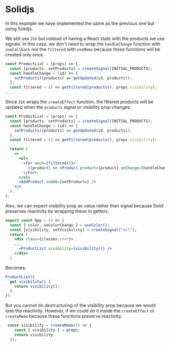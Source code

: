 # Solidjs

In this example we have implemented the same as the previous one but using Solidjs.

We still use `JSX` but instead of having a React state with the products we use signals. In this case, we don't need to wrap the `handleChange` function with `useCallback` nor the `filtered` with `useMemo` because these functions will be created only once.

```jsx
const ProductList = (props) => {
  const [products, setProducts] = createSignal(INITIAL_PRODUCTS);
  const handleChange = (id) => {
    setProducts((products) => getUpdated(id, products));
  };
  const filtered = () => getFiltered(products(), props.visibility);
...

```

Since `JSX` wraps the `createEffect` function, the filtered products will be updated when the `products` signal or visibility prop changes.

```jsx
const ProductList = (props) => {
  const [products, setProducts] = createSignal(INITIAL_PRODUCTS);
  const handleChange = (id) => {
    setProducts((products) => getUpdated(id, products));
  };
  const filtered = () => getFiltered(products(), props.visibility);

  return (
    <>
      <ul>
        <For each={filtered()}>
          {(product) => <Product product={product} onChange={handleChange} />}
        </For>
      </ul>
      <AddProduct onAdd={setProducts} />
    </>
  );
};
```

Also, we can expect visibility prop as value rather than signal because Solid preserves reactivity by wrapping these in getters.

```jsx
export const App = () => {
  const { color, onColorChange } = useColor();
  const [visibility, setVisibility] = createSignal("all");
  return (
    <div class={classes.root}>
    ...
      <ProductList visibility={visibility()} />
    </div>
  )

```

Becomes:

```js
ProductList({
  get visibility() {
    return visibility();
  },
});
```

But you cannot do destructuring of the visibility prop because we would lose the reactivity. However, if we could do it inside the `createEffect` or `createMemo` because these functions preserve reactivity.

```jsx
 const visibility = createMemo(() => {
    const { visibility } = props;
    return visibility;
  });

```
